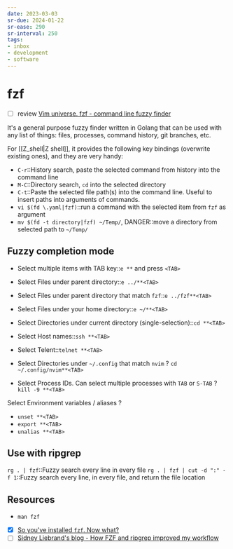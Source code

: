 ```yaml
---
date: 2023-03-03
sr-due: 2024-01-22
sr-ease: 290
sr-interval: 250
tags:
- inbox
- development
- software
---
```


# fzf

- [ ] review [Vim universe. fzf - command line fuzzy finder](https://www.youtube.com/watch?v=qgG5Jhi_Els)

It's a general purpose fuzzy finder written in Golang that can be used with any
list of things: files, processes, command history, git branches, etc.

For [[Z_shell|Z shell]], it provides the following key bindings (overwrite
existing ones), and they are very handy:

- `C-r`::History search, paste the selected command from history into the command line
- `M-C`::Directory search, `cd` into the selected directory
- `C-t`::Paste the selected file path(s) into the command line. Useful to insert paths into arguments of commands.
- `vi $(fd \.yaml|fzf)`::run a command with the selected item from `fzf` as argument
- `mv $(fd -t directory|fzf) ~/Temp/`, DANGER::move a directory from selected path to `~/Temp/`

## Fuzzy completion mode

- Select multiple items with TAB key::`e **` and press `<TAB>`
- Select Files under parent directory::`e ../**<TAB>`
- Select Files under parent directory that match `fzf`::`e ../fzf**<TAB>`
- Select Files under your home directory::`e ~/**<TAB>`
- Select Directories under current directory (single-selection)::`cd **<TAB>`
- Select Host names::`ssh **<TAB>`
- Select Telent::`telnet **<TAB>`

- Select Directories under `~/.config` that match `nvim`
?
`cd ~/.config/nvim**<TAB>`

- Select Process IDs. Can select multiple processes with `TAB` or `S-TAB`
?
`kill -9 **<TAB>`

Select Environment variables / aliases
?
- `unset **<TAB>`
- `export **<TAB>`
- `unalias **<TAB>`

## Use with ripgrep

`rg . | fzf`::Fuzzy search every line in every file
`rg . | fzf | cut -d ":" -f 1`::Fuzzy search every line, in every file, and return the file location

## Resources

- `man fzf`
- [x] [So you've installed `fzf`. Now what?](https://andrew-quinn.me/fzf/)
- [ ] [Sidney Liebrand's blog - How FZF and ripgrep improved my workflow](https://sidneyliebrand.io/blog/how-fzf-and-ripgrep-improved-my-workflow)
